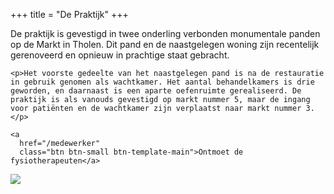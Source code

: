 +++
title = "De Praktijk"
+++

<div class="row">
  <div class="col-md-8">
    <p>De praktijk is gevestigd in twee onderling verbonden monumentale panden op de Markt in Tholen. Dit pand en de naastgelegen woning zijn recentelijk gerenoveerd en opnieuw in prachtige staat gebracht.</p>

    <p>Het voorste gedeelte van het naastgelegen pand is na de restauratie in gebruik genomen als wachtkamer. Het aantal behandelkamers is drie geworden, en daarnaast is een aparte oefenruimte gerealiseerd. De praktijk is als vanouds gevestigd op markt nummer 5, maar de ingang voor patiënten en de wachtkamer zijn verplaatst naar markt nummer 3.</p>

    <a
      href="/medewerker"
      class="btn btn-small btn-template-main">Ontmoet de fysiotherapeuten</a>
  </div>

  <div class="col-md-4">
    <img src="/img/markt-3.jpg" class="img-responsive">
  </div>
</div>
